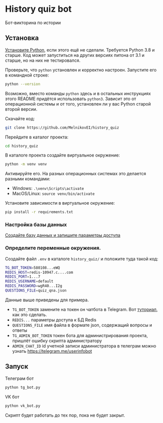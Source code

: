 # History quiz bot
Бот-викторина по истории

## Установка
[Установите Python](https://www.python.org/), если этого ещё не сделали. Требуется Python 3.8 и старше. Код может запуститься на других версиях питона от 3.1 и старше, но на них не тестировался.

Проверьте, что `python` установлен и корректно настроен. Запустите его в командной строке:
```sh
python --version
```
Возможно, вместо команды `python` здесь и в остальных инструкциях этого README придётся использовать `python3`. Зависит это от операционной системы и от того, установлен ли у вас Python старой второй версии.

Скачайте код:
```sh
git clone https://github.com/MelnikovEI/history_quiz
```

Перейдите в каталог проекта:
```sh
cd history_quiz
```

В каталоге проекта создайте виртуальное окружение:
```sh
python -m venv venv
```
Активируйте его. На разных операционных системах это делается разными командами:

- Windows: `.\venv\Scripts\activate`
- MacOS/Linux: `source venv/bin/activate`

Установите зависимости в виртуальное окружение:
```sh
pip install -r requirements.txt
```
### Настройка базы данных

[Создайте базу данных и запишите параметры доступа](https://redislabs.com/)

### Определите переменные окружения.
Создайте файл `.env` в каталоге `history_quiz/` и положите туда такой код:
```sh
TG_BOT_TOKEN=580108...eWQ
REDIS_HOST=redis-10947.c....com
REDIS_PORT=1...7
REDIS_USERNAME=default
REDIS_PASSWORD=wgR40...I2g
QUESTIONS_FILE=quiz_qna.json
```
Данные выше приведены для примера.
- `TG_BOT_TOKEN` замените на токен он чатбота в Telegram. Вот [туториал](https://spark.ru/startup/it-agenstvo-index/blog/47364/kak-poluchit-tokeni-dlya-sozdaniya-chat-bota-v-telegrame-vajbere-i-v-vkontakte), как это сделать.
- `REDIS...` параметры доступа к БД Redis
- `QUESTIONS_FILE` имя файла в формате json, содержащий вопросы и ответы
- `TG_ADMIN_BOT_TOKEN` токен бота для администрирования проекта, пришлёт ошибку скрипта администратору
- `ADMIN_CHAT_ID` id учетной записи администратора в телеграм можно узнать https://telegram.me/userinfobot
## Запуск
Телеграм бот
```sh
python tg_bot.py
```
VK бот
```sh
python vk_bot.py
```
Скрипт будет работать до тех пор, пока не будет закрыт.

